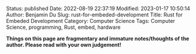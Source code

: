 Status: published
Date: 2022-08-19 22:37:19
Modified: 2023-01-17 10:50:14
Author: Benjamin Du
Slug: rust-for-embeded-development
Title: Rust for Embeded Development
Category: Computer Science
Tags: Computer Science, programming, Rust, embed, hardware

**Things on this page are fragmentary and immature notes/thoughts of the author. Please read with your own judgement!**

